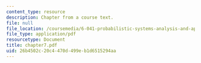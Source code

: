 ```yaml
---
content_type: resource
description: Chapter from a course text.
file: null
file_location: /coursemedia/6-041-probabilistic-systems-analysis-and-applied-probability-spring-2006/26b4502c20c4470d499eb1d6515294aa_chapter7.pdf
file_type: application/pdf
resourcetype: Document
title: chapter7.pdf
uid: 26b4502c-20c4-470d-499e-b1d6515294aa
---
```

